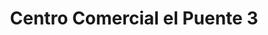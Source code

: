 ---
title: "Centro Comercial el Puente 3"
url: /sitio-de-calahonda/centro-comercial-el-puente-3/
shop: centro comercial
---